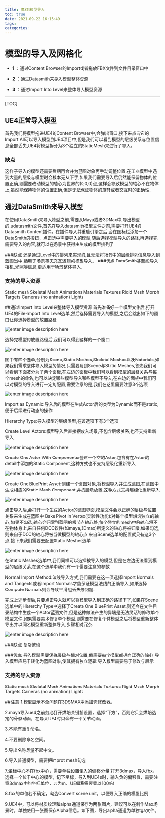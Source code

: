 ```yaml
---
title: 虚幻4模型导入
toc: true
date: 2021-09-22 16:15:49
tags: 
categories: 
---
```


# 模型的导入及网格化


- **1** ：通过Content Browser的Import或者拖放FBX文件到文件目录窗口中

- **2** ：通过Datasmith来导入模型整体资源
- **3** ：通过Import Into Level来整体导入模型资源

-------------------

[TOC]

## UE4正常导入模型


首先我们将模型拖进UE4的Content Browser中,会弹出窗口,接下来点击它的Import All可以导入模型到UE4项目中,但是我们可以看到模型的层级关系与位置信息全部丢失,UE4将模型拆分为3个独立的StaticMesh来进行了导入。

### 缺点
这样子导入的模型还需要后期再合并为蓝图对象再手动调整位置,在工业模型中遇到大量的层级与模型时会根本无从下手,如果我们需要导入后仍然能保留物体的位置正确,则需要改动模型的轴心为世界的(0,0,0)点,这样会导致模型的轴心不在物体上,虽然能保持物体的位置正确,但是无法保证物体的旋转或者交互时的正确性.

## 通过DataSmith来导入模型

在使用DataSmith来导入模型之前,需要从Maya或者3DMax中,导出模型的.udatasmith文件,首先在导入datasmith模型文件之前,需要打开UE4的Datasmith Content插件。在插件导入并重启引擎之后,会在图标栏添加一个DataSmith的按钮，点击选中需要导入的模型,随后选择模型导入的路径,再选择完需要导入的内容,就可以在场景中获得由生成的模型排列了

###缺点
还是通过Level中的排列来实现的,且无法将场景中的层级排列信息导入到蓝图当中,适用于场景等无交互逻辑的模型导入。
###优点
DataSmith甚至能导入相机,光照等信息,更适用于场景整体导入.
### 支持的导入资源
Static mesh
Skeletal Mesh
Animations
Materials
Textures
Rigid Mesh
Morph Targets
Cameras (no animation)
Lights



##通过Import Into Level来整体导入模型资源
首先准备好一个模型文件后,打开UE4的File-Import Into Level选单,然后选择需要导入的模型,之后会跳出如下的窗口让你选择模型的放置路径

![enter image description here](https://pic3.zhimg.com/80/v2-42fe24dea3d56dacc6caa239a266061e_720w.jpg)


选择完模型的放置路径后,我们可以得到这样的一个窗口

![enter image description here](https://pic3.zhimg.com/80/v2-9dde9f0cb2b31a7dcff3b3dc13361046_720w.jpg)


图中有四个选单,分别为Scene,Static Meshes,Skeletal Meshes以及Materials,如果我们需求整体导入模型的情况,只需要用到Scene与Static Meshes,首先我们可以看到下面被分为了两个面板,在左边的面板中我们可以看到模型的层级关系与每个mesh的命名,也可以决定哪些模型导入哪些模型不导入,在右边的面板中我们可以对模型的导入进行一定的配置,需要注意的是,我们在这里需要注意3个选项

![enter image description here](https://pic1.zhimg.com/80/v2-918479efc0ff7280f171196b11e1fcf0_720w.jpg)

Import as Dynamic:导入后的模型在生成Actor后的类型为Dynamic而不是static,便于后续进行动态的操作


Hierarchy Type:导入模型的层级类型,在该选项下有3个选项


Create Level Actors:模型导入后直接摆放入场景,不包含层级关系,也不支持重新导入

![enter image description here](https://pic4.zhimg.com/80/v2-0e5d6b3c5cc444fbdb76d2af935fe287_720w.jpg)

Create One Actor With Components:创建一个空的Actor,包含有在Actor的detail中添加的Static Component,这种方式也不支持层级化重新导入

![enter image description here](https://pic3.zhimg.com/80/v2-d78f86b96860a3b74af1a459af7fc1ee_720w.jpg)


Create One BluePrint Asset:创建一个蓝图对象,将模型导入并生成蓝图,在蓝图中生成相应的Static Mesh Component,并按层级放置,这种方式支持层级化重新导入

![enter image description here](https://pic2.zhimg.com/80/v2-1a94121153a6ae5c106aa52ad6da11d1_720w.jpg)

点击导入后,会打开一个生成的Actor的蓝图界面,模型文件会以正确的层级与位置关系来生成在蓝图中
Bake Pivot in Vertex(实验性功能):对每个模型烘焙独立的轴心,如果不勾选,轴心会归零到蓝图的根节点轴心处,每个独立的mesh中的轴心将不在物体身上,来自任何DCC软件(如maya,3Dmax)所定义的轴心将被归零,如果勾选,则来自于DCC的轴心将被当做模型的轴心点
来自Scene选单的配置就只有这3个点,接下来我们需要去配置Static Meshes选单

![enter image description here](https://pic3.zhimg.com/80/v2-728b239f5e1db2b6d2deb8f3ace85812_720w.jpg)

在Static Meshes选单中,我们同样可以选择被导入的模型,但是在左边无法看到模型的层级关系,在这个选单中我们有一个需要注意的参数


Normal Import Method:法线导入方式,我们需要在这一项选择Import Normals and Tangents或者Import Normals才能保证模型法线的正确导入,如果选择Compute Normals则会导致平滑组丢失等问题.



完成上述步骤后,只要点击导入就可以将模型导入到正确的路径下了,如果在Scene选单中的Hiarerchy Type中选择了Create One BluePrint Asset,则还会在文件目录结构中生成一个Actor蓝图文件,但是这种做法产生的弊端是无法灵活的修改单个模型文件,如果需要美术修复单个模型,则需要在修复个体模型之后将模型重新整体导出并以同名模型重新整体导入,步骤相对冗杂.

![enter image description here](https://pic1.zhimg.com/80/v2-9dbcf4acce69f35871d9406374fddd70_720w.jpg)

###缺点
复杂繁琐

###优点
导入模型需要保持层级与相对位置,但需要每个模型都拥有正确的轴心
导入模型应易于转化为蓝图对象,使其拥有独立逻辑
导入模型需要易于修改与展示


### 支持的导入资源
Static mesh
Skeletal Mesh
Animations
Materials
Textures
Rigid Mesh
Morph Targets
Cameras (no animation)
Lights



##注意
1.模型显示不全问题在3DSMAX中添加壳修改器。

2.maya导入ue4之前务必打开烘培关键帧设置，选择“下方”，否则它只会烘培选定的骨骼动画，在导入UE4时只会有一个关节动画。

3.不能有重复命名。

4.不要删除命名空间。

5.导出名称尽量不起中文。

6.导入普通模型，需要把improt mesh勾选

7.坐标中心不在fbx中心，需要单独设置倒入的偏移分量(打开3dmax，导入fbx，选择一个位于中心的模型，记下坐标，导入到UE4s时，输入负的偏移值，需要注意3dmax中的坐标单位，若为m，UE偏移需要乘以100倍)

8.fbx的单位若不确定，勾选Convert scene unit，以便导入正确的模型比例

9.UE4中，可以将材质纹理和alpha通道保存为两张图片，建议可以在制作Max场景时，单独使用一张图保存Alpha信息。如下图，导出alpha通道为单独tga文件。
























